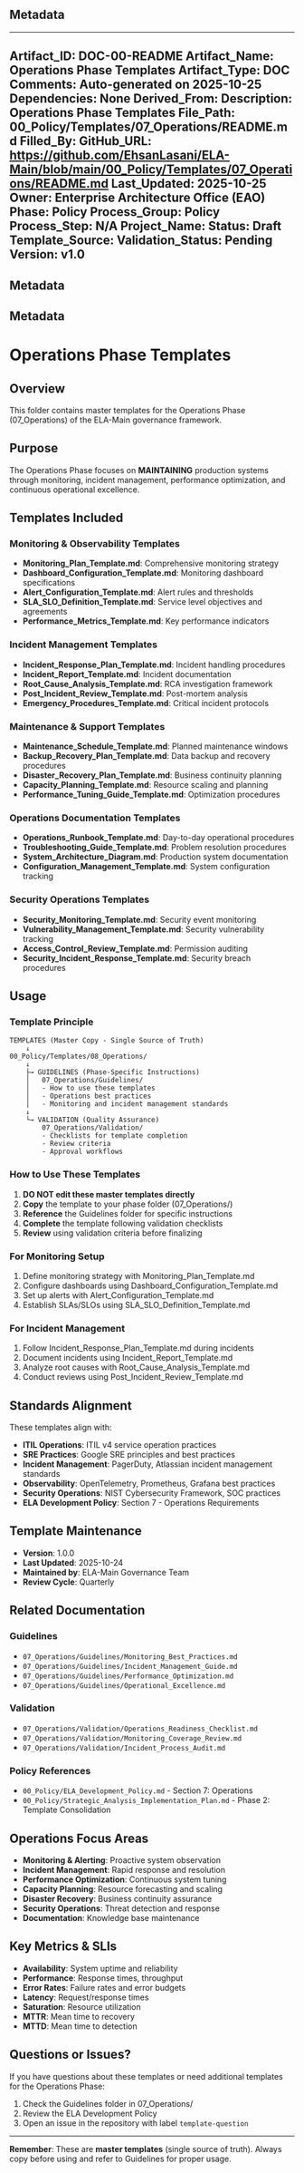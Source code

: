 ## Metadata
---
Artifact_ID: DOC-00-README
Artifact_Name: Operations Phase Templates
Artifact_Type: DOC
Comments: Auto-generated on 2025-10-25
Dependencies: None
Derived_From: 
Description: Operations Phase Templates
File_Path: 00_Policy/Templates/07_Operations/README.md
Filled_By: 
GitHub_URL: https://github.com/EhsanLasani/ELA-Main/blob/main/00_Policy/Templates/07_Operations/README.md
Last_Updated: 2025-10-25
Owner: Enterprise Architecture Office (EAO)
Phase: Policy
Process_Group: Policy
Process_Step: N/A
Project_Name: 
Status: Draft
Template_Source: 
Validation_Status: Pending
Version: v1.0
---
## Metadata
## Metadata
# Operations Phase Templates

## Overview
This folder contains master templates for the Operations Phase (07_Operations) of the ELA-Main governance framework.

## Purpose
The Operations Phase focuses on **MAINTAINING** production systems through monitoring, incident management, performance optimization, and continuous operational excellence.

## Templates Included

### Monitoring & Observability Templates
- **Monitoring_Plan_Template.md**: Comprehensive monitoring strategy
- **Dashboard_Configuration_Template.md**: Monitoring dashboard specifications
- **Alert_Configuration_Template.md**: Alert rules and thresholds
- **SLA_SLO_Definition_Template.md**: Service level objectives and agreements
- **Performance_Metrics_Template.md**: Key performance indicators

### Incident Management Templates
- **Incident_Response_Plan_Template.md**: Incident handling procedures
- **Incident_Report_Template.md**: Incident documentation
- **Root_Cause_Analysis_Template.md**: RCA investigation framework
- **Post_Incident_Review_Template.md**: Post-mortem analysis
- **Emergency_Procedures_Template.md**: Critical incident protocols

### Maintenance & Support Templates
- **Maintenance_Schedule_Template.md**: Planned maintenance windows
- **Backup_Recovery_Plan_Template.md**: Data backup and recovery procedures
- **Disaster_Recovery_Plan_Template.md**: Business continuity planning
- **Capacity_Planning_Template.md**: Resource scaling and planning
- **Performance_Tuning_Guide_Template.md**: Optimization procedures

### Operations Documentation Templates
- **Operations_Runbook_Template.md**: Day-to-day operational procedures
- **Troubleshooting_Guide_Template.md**: Problem resolution procedures
- **System_Architecture_Diagram.md**: Production system documentation
- **Configuration_Management_Template.md**: System configuration tracking

### Security Operations Templates
- **Security_Monitoring_Template.md**: Security event monitoring
- **Vulnerability_Management_Template.md**: Security vulnerability tracking
- **Access_Control_Review_Template.md**: Permission auditing
- **Security_Incident_Response_Template.md**: Security breach procedures

## Usage

### Template Principle
```
TEMPLATES (Master Copy - Single Source of Truth)
    ↓
00_Policy/Templates/08_Operations/
    ↓
    ├→ GUIDELINES (Phase-Specific Instructions)
    │   07_Operations/Guidelines/
    │   - How to use these templates
    │   - Operations best practices
    │   - Monitoring and incident management standards
    ↓
    └→ VALIDATION (Quality Assurance)
        07_Operations/Validation/
        - Checklists for template completion
        - Review criteria
        - Approval workflows
```

### How to Use These Templates

1. **DO NOT edit these master templates directly**
2. **Copy** the template to your phase folder (07_Operations/)
3. **Reference** the Guidelines folder for specific instructions
4. **Complete** the template following validation checklists
5. **Review** using validation criteria before finalizing

### For Monitoring Setup
1. Define monitoring strategy with Monitoring_Plan_Template.md
2. Configure dashboards using Dashboard_Configuration_Template.md
3. Set up alerts with Alert_Configuration_Template.md
4. Establish SLAs/SLOs using SLA_SLO_Definition_Template.md

### For Incident Management
1. Follow Incident_Response_Plan_Template.md during incidents
2. Document incidents using Incident_Report_Template.md
3. Analyze root causes with Root_Cause_Analysis_Template.md
4. Conduct reviews using Post_Incident_Review_Template.md

## Standards Alignment

These templates align with:
- **ITIL Operations**: ITIL v4 service operation practices
- **SRE Practices**: Google SRE principles and best practices
- **Incident Management**: PagerDuty, Atlassian incident management standards
- **Observability**: OpenTelemetry, Prometheus, Grafana best practices
- **Security Operations**: NIST Cybersecurity Framework, SOC practices
- **ELA Development Policy**: Section 7 - Operations Requirements

## Template Maintenance

- **Version**: 1.0.0
- **Last Updated**: 2025-10-24
- **Maintained by**: ELA-Main Governance Team
- **Review Cycle**: Quarterly

## Related Documentation

### Guidelines
- `07_Operations/Guidelines/Monitoring_Best_Practices.md`
- `07_Operations/Guidelines/Incident_Management_Guide.md`
- `07_Operations/Guidelines/Performance_Optimization.md`
- `07_Operations/Guidelines/Operational_Excellence.md`

### Validation
- `07_Operations/Validation/Operations_Readiness_Checklist.md`
- `07_Operations/Validation/Monitoring_Coverage_Review.md`
- `07_Operations/Validation/Incident_Process_Audit.md`

### Policy References
- `00_Policy/ELA_Development_Policy.md` - Section 7: Operations
- `00_Policy/Strategic_Analysis_Implementation_Plan.md` - Phase 2: Template Consolidation

## Operations Focus Areas

- **Monitoring & Alerting**: Proactive system observation
- **Incident Management**: Rapid response and resolution
- **Performance Optimization**: Continuous system tuning
- **Capacity Planning**: Resource forecasting and scaling
- **Disaster Recovery**: Business continuity assurance
- **Security Operations**: Threat detection and response
- **Documentation**: Knowledge base maintenance

## Key Metrics & SLIs

- **Availability**: System uptime and reliability
- **Performance**: Response times, throughput
- **Error Rates**: Failure rates and error budgets
- **Latency**: Request/response times
- **Saturation**: Resource utilization
- **MTTR**: Mean time to recovery
- **MTTD**: Mean time to detection

## Questions or Issues?

If you have questions about these templates or need additional templates for the Operations Phase:
1. Check the Guidelines folder in 07_Operations/
2. Review the ELA Development Policy
3. Open an issue in the repository with label `template-question`

---

**Remember**: These are **master templates** (single source of truth). Always copy before using and refer to Guidelines for proper usage.
